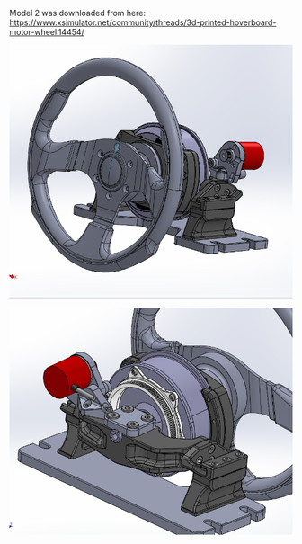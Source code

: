Model 2 was downloaded from here: https://www.xsimulator.net/community/threads/3d-printed-hoverboard-motor-wheel.14454/

![Capture3](/hardware/model_2/Capture3.PNG)

![Capture4](/hardware/model_2/Capture4.PNG)